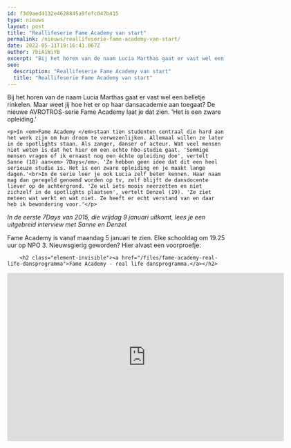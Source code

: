 ```yaml
---
id: f3d9aed4132e4628845a9fefc047b415
type: nieuws
layout: post
title: "Reallifeserie Fame Academy van start"
permalink: /nieuws/reallifeserie-fame-academy-van-start/
date: 2022-05-11T19:16:41.067Z
author: 7biA1WiYB
excerpt: "Bij het horen van de naam Lucia Marthas gaat er vast wel een belletje rinkelen. Maar weet jij hoe het er op haar dansacademie aan toegaat? De nieuwe AVROTROS-serie Fame Academy laat je dat zien. 'Het is een zware opleiding.'  "
seo:
  description: "Reallifeserie Fame Academy van start"
  title: "Reallifeserie Fame Academy van start"
---
```

Bij het horen van de naam Lucia Marthas gaat er vast wel een belletje rinkelen. Maar weet jij hoe het er op haar dansacademie aan toegaat? De nieuwe AVROTROS-serie Fame Academy laat je dat zien. 'Het is een zware opleiding.'  

    <p>In <em>Fame Academy </em>staan tien studenten centraal die hard aan het werk zijn om hun droom te verwezenlijken. Allemaal willen ze later in de spotlights staan. Als zanger, danser of acteur. Wat veel mensen niet weten is dat het hier om een echte hbo-studie gaat. 'Sommige mensen vragen of ik ernaast nog een échte opleiding doe', vertelt Sanne (18) aan<em> 7Days</em>. 'Ze hebben geen idee dat dit een heel serieuze studie is. Het is een zware opleiding en je maakt lange dagen.'<br>In de serie leer je ook Lucia zelf beter kennen. Haar naam mag dan geregeld genoemd worden op tv, zelf blijft de dansdocente liever op de achtergrond. 'Ze wil iets moois neerzetten en niet zichzelf in de spotlights plaatsen', vertelt Denzel (19). 'Ze ziet meteen wat werkt en wat niet. Ze heeft er echt verstand van en daar heb ik bewondering voor.'</p>
<p><em>In de eerste 7Days van 2015, die vrijdag 9 januari uitkomt, lees je een uitgebreid interview met Sanne en Denzel. </em></p>
<p>Fame Academy is vanaf maandag 5 januari te zien. Elke schooldag om 19.25 uur op NPO 3. Nieuwsgierig geworden? Hier alvast een voorproefje:</p>
<p><div class="media media-element-container media-default"><div id="file-817" class="file file-video file-video-youtube">

        <h2 class="element-invisible"><a href="/files/fame-academy-real-life-dansprogramma">Fame Academy - real life dansprogramma.</a></h2>
    
  
  <div class="content">
    <div class="media-youtube-video media-element file-default media-youtube-1">
  <iframe class="media-youtube-player" width="640" height="390" title="Fame Academy - real life dansprogramma." src="https://www.youtube.com/embed/Tzr6EMzpQKg?wmode=opaque&controls=" name="Fame Academy - real life dansprogramma." frameborder="0" allowfullscreen="">Video van Fame Academy - real life dansprogramma.</iframe>
</div>
  </div>

  
</div>
</div>
<p> </p>  
